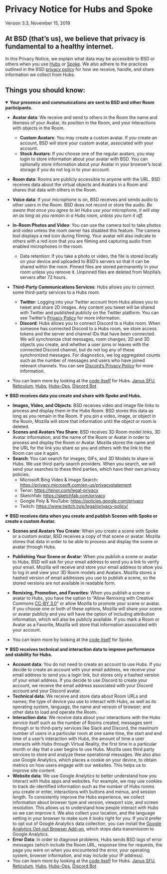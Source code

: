 # Privacy Notice for Hubs and Spoke

Version 3.3, November 15, 2019

## At BSD (that’s us), we believe that privacy is fundamental to a healthy internet.

In this Privacy Notice, we explain what data may be accessible to BSD or others when you use [Hubs](https://bsdvrhub.com) or [Spoke](https://bsdvrhub.com/spoke). 
We also adhere to the practices outlined in the BSD [privacy policy](https://bitspacedevelopment.com/privacy/) for how we receive, handle, and share information we collect from Hubs.

## Things you should know:

<details open>
  <summary>
    <strong>Your presence and communications are sent to BSD and other Room participants.</strong>
  </summary>

- **Avatar data**: We receive and send to others in the Room the name and likeness of your Avatar, its position in the Room, and your interactions with objects in the Room. 
  - **Custom Avatars**: You may create a custom avatar. If you create an account, BSD will store your custom avatar, associated with your account.
  - **Stock Avatars**: If you choose one of the regular avatars, you may login to store information about your avatar with BSD. You can optionally store information about your Avatar in your browser’s local storage if you do not log in to your account.  
- **Room data**: Rooms are publicly accessible to anyone with the URL. BSD receives data about the virtual objects and Avatars in a Room and shares that data with others in the Room.     
- **Voice data**: If your microphone is on, BSD receives and sends audio to other users in the Room. BSD does not record or store the audio.  *Be aware that once you agree to let Hubs use your microphone, it will stay on as long as you remain in a Hubs room, unless you turn it off.*
- **In-Room Photos and Video**: You can use the camera tool to take photos and video unless the room owner has disabled this feature. The camera tool displays a red icon during filming. Your avatar will also indicate to others with a red icon that you are filming and capturing audio from enabled microphones in the room.
  - Data retention: If you take a photo or video, the file is stored locally on your device and uploaded to BSD’s servers so that it can be shared within the room. Pinned files are stored permanently in your room unless you remove it. Unpinned files are deleted from Mozilla’s servers after 72 hours. 
- **Third-Party Communications Services**: Hubs allows you to connect some third-party services to a Hubs room.
  - **Twitter**: Logging into your Twitter account from Hubs allows you to tweet and share 2D images. Any content you tweet will be shared with Twitter and published publicly on the Twitter platform. You can see Twitter’s [Privacy Policy](https://twitter.com/en/privacy) for more information.
  - **Discord**: Hubs allows you to connect Discord to a Hubs room. When someone has connected Discord to a Hubs room, we store access tokens and the server and channel IDs that have been connected. We will synchronize chat messages, room changes, 2D and 3D objects you create, and whether a user joins or leaves with the connected Discord channel, but do not log any of these synchronized messages. For diagnostics, we log aggregated counts such as the number of messages and users who have joined relevant channels. You can see [Discord’s Privacy Policy](https://discordapp.com/privacy) for more information.

- You can learn more by looking at the [code itself](https://github.com/BSD/hubs) for Hubs. [Janus SFU](https://github.com/mozilla/janus-plugin-sfu), [Reticulum](https://github.com/mozilla/reticulum), [Hubs](https://github.com/mozilla/hubs), [Hubs-Ops](https://github.com/mozilla/hubs-ops), [Discord Bot](https://github.com/MozillaReality/hubs-discord-bot)

</details>

<details open>
  <summary>
    <strong>BSD receives data you create and share with Spoke and Hubs.</strong>
  </summary>

- **Images, Video, and Objects**: BSD receives video and image file links to process and display them in the Hubs Room. BSD stores this data as long as you remain in the Room. If you pin a video, image, or object in the Room, Mozilla will store that information until the object or room is deleted.
- **Scenes and Avatars You Share**: BSD receives 3D Room model links, 3D Avatar information, and the name of the Room or Avatar in order to process and display the Room or Avatar. Mozilla stores the name and the URL for the link you share so you and others with the link to the Room can use it again. 
- **Search**: You can search for images, GIFs, and 3D Models to share in Hubs. We use third-party search providers. When you search, we will send your searches to these third parties, which have their own privacy policies. 
  - Microsoft Bing Video & Image Search: https://privacy.microsoft.com/en-us/privacystatement
  - Tenor: https://tenor.com/legal-privacy
  - Sketchfab: https://sketchfab.com/privacy
  - Google Poly & YouTube: https://policies.google.com/privacy
  - Twitch: https://www.twitch.tv/p/legal/privacy-policy/

<details open>
  <summary>
    <strong>BSD receives data when you create and publish Scenes with Spoke or create a custom Avatar.</strong>
  </summary>

- **Scenes and Avatars You Create**: When you create a scene with Spoke or a custom avatar, BSD receives a copy of that scene or avatar. Mozilla stores that data in order to be able to process and display the scene or avatar through Hubs. 
- **Publishing Your Scene or Avatar**: When you publish a scene or avatar to Hubs, BSD will ask for your email address to send you a link to verify your email. Mozilla will receive and store your email address to allow you to log in and view your 3D Room models and Avatars. Mozilla stores a hashed version of email addresses you use to publish a scene, so the stored versions are not available in readable form. 
- **Remixing, Promotion, and Favorites**: When you publish a scene or avatar to Hubs, you have the option to “Allow Remixing with Creative Commons [CC-BY 3.0](https://creativecommons.org/licenses/by/3.0/)” or allow Mozilla to promote your scene or avatar. If you choose one or both of these options, Mozilla will share your scene or avatar publicly and you will have the option of including attribution information, which will also be publicly available. If you mark a Room or Avatar as a Favorite, Mozilla will store that information associated with your account.

- You can learn more by looking at the [code itself](https://github.com/mozilla/spoke) for Spoke. 
</details>

<details open>
  <summary>
    <strong>BSD receives technical and interaction data to improve performance and stability for Hubs.</strong>
  </summary>

- **Account data**: You do not need to create an account to use Hubs. If you decide to create an account with your email address, we receive your email address to send you a login link, but stores only a hashed version of your email address. If you decide to use Discord to create your account, we receive the email address associated with your Discord account and your Discord avatar. 
- **Technical data**: We receive and store data about Room URLs and names; the type of device you use to interact with Hubs, as well as its operating system, language, the name and version of browser; and other data to load and operate the Room.
- **Interaction data**: We receive data about your interactions with the Hubs service itself such as the number of Rooms created, messages sent through or to third-party services like Slack and Discord, the maximum number of users in a particular room at one same time, the start and end time of a user’s interaction with Hubs, the amount of time a user interacts with Hubs through Virtual Reality, the first time in a particular month or day that a user begins to use Hubs. Mozilla uses third party services to store and analyze these operational messages. We also also use Google Analytics, which places a cookie on your device, to obtain metrics on how users engage with our websites. This helps us to improve site content.
- **Website data**: We use Google Analytics to better understand how you interact with Hubs apps and websites. For example, we may use cookies to track de-identified information such as the number of Hubs rooms you create or enter, interactions with buttons and menus, and session length. To consistently improve the Hubs experience, we collect information about browser type and version, viewport size, and screen resolution. This allows us to understand how people interact with Hubs so we can improve it. We also collect your location, and the language setting in your browser to make sure it looks right for you. If you’d prefer to opt out of Google Analytics data collection, you can install the [Google Analytics Opt-out Browser Add-on](https://tools.google.com/dlpage/gaoptout), which stops data transmission to Google Analytics.
- **Error Data**: In order to diagnose problems, Hubs sends BSD logs of error messages (which include the Room URL, response time for requests, the page you were on when you encountered the error, your operating system, browser information, and may include your IP address). 
- You can learn more by looking at the [code itself](https://github.com/BSD/hubs) for Hubs.  [Janus SFU](https://github.com/mozilla/janus-plugin-sfu), [Reticulum](https://github.com/mozilla/reticulum), [Hubs](https://github.com/mozilla/hubs), [Hubs-Ops](https://github.com/mozilla/hubs-ops), [Discord Bot](https://github.com/MozillaReality/hubs-discord-bot)
</details>
